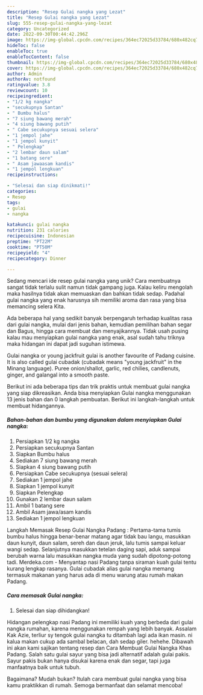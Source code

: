 ```yaml
---
description: "Resep Gulai nangka yang Lezat"
title: "Resep Gulai nangka yang Lezat"
slug: 555-resep-gulai-nangka-yang-lezat
category: Uncategorized
date: 2022-09-30T00:44:42.296Z
image: https://img-global.cpcdn.com/recipes/364ec72025d33784/680x482cq70/gulai-nangka-foto-resep-utama.jpg
hideToc: false
enableToc: true
enableTocContent: false
thumbnail: https://img-global.cpcdn.com/recipes/364ec72025d33784/680x482cq70/gulai-nangka-foto-resep-utama.jpg
cover: https://img-global.cpcdn.com/recipes/364ec72025d33784/680x482cq70/gulai-nangka-foto-resep-utama.jpg
author: Admin
authorAv: notfound
ratingvalue: 3.8
reviewcount: 10
recipeingredient:
- "1/2 kg nangka"
- "secukupnya Santan"
- " Bumbu halus"
- "7 siung bawang merah"
- "4 siung bawang putih"
- " Cabe secukupnya sesuai selera"
- "1 jempol jahe"
- "1 jempol kunyit"
- " Pelengkap"
- "2 lembar daun salam"
- "1 batang sere"
- " Asam jawaasam kandis"
- "1 jempol lengkuan"
recipeinstructions:

- "Selesai dan siap dinikmati!"
categories:
- Resep
tags:
- gulai
- nangka

katakunci: gulai nangka 
nutrition: 231 calories
recipecuisine: Indonesian
preptime: "PT22M"
cooktime: "PT50M"
recipeyield: "4"
recipecategory: Dinner

---
```





Sedang mencari ide resep gulai nangka yang unik? Cara membuatnya sangat tidak terlalu sulit namun tidak gampang juga. Kalau keliru mengolah maka hasilnya tidak akan memuaskan dan bahkan tidak sedap. Padahal gulai nangka yang enak harusnya sih memiliki aroma dan rasa yang bisa memancing selera Kita.





Ada beberapa hal yang sedikit banyak berpengaruh terhadap kualitas rasa dari gulai nangka, mulai dari jenis bahan, kemudian pemilihan bahan segar dan Bagus, hingga cara membuat dan menyajikannya. Tidak usah pusing kalau mau menyiapkan gulai nangka yang enak,      asal sudah tahu triknya maka hidangan ini dapat jadi suguhan istimewa.














Gulai nangka or young jackfruit gulai is another favourite of Padang cuisine. It is also called gulai cubadak (cubadak means &#34;young jackfruit&#34; in the Minang language). Puree onion/shallot, garlic, red chilies, candlenuts, ginger, and galangal into a smooth paste.






Berikut ini ada beberapa tips dan trik praktis untuk membuat gulai nangka yang siap dikreasikan. Anda bisa menyiapkan Gulai nangka menggunakan 13 jenis bahan dan 0 langkah pembuatan. Berikut ini langkah-langkah untuk membuat hidangannya.

<!--inarticleads1-->

##### Bahan-bahan dan bumbu yang digunakan dalam menyiapkan Gulai nangka:

1. Persiapkan 1/2 kg nangka
1. Persiapkan secukupnya Santan
1. Siapkan  Bumbu halus
1. Sediakan 7 siung bawang merah
1. Siapkan 4 siung bawang putih
1. Persiapkan  Cabe secukupnya (sesuai selera)
1. Sediakan 1 jempol jahe
1. Siapkan 1 jempol kunyit
1. Siapkan  Pelengkap
1. Gunakan 2 lembar daun salam
1. Ambil 1 batang sere
1. Ambil  Asam jawa/asam kandis
1. Sediakan 1 jempol lengkuan


Langkah Memasak Resep Gulai Nangka Padang : Pertama-tama tumis bumbu halus hingga benar-benar matang agar tidak bau langu, masukkan daun kunyit, daun salam, sereh dan daun jeruk, lalu tumis sampai keluar wangi sedap. Selanjutnya masukkan tetelan daging sapi, aduk sampai berubah warna lalu masukkan nangka muda yang sudah dipotong-potong tadi. Merdeka.com - Menyantap nasi Padang tanpa siraman kuah gulai tentu kurang lengkap rasanya. Gulai cubadak alias gulai nangka memang termasuk makanan yang harus ada di menu warung atau rumah makan Padang. 

<!--inarticleads2-->

##### Cara memasak Gulai nangka:


1. Selesai dan siap dihidangkan!

Hidangan pelengkap nasi Padang ini memiliki kuah yang berbeda dari gulai nangka rumahan, karena menggunakan rempah yang lebih banyak. Assalam Kak Azie, terliur sy tengok gulai nangka tu ditambah lagi ada ikan masin. ni kalua makan cukup ada sambal belacan, dah sedap giler. hehehe. Dibawah ini akan kami sajikan tentang resep dan Cara Membuat Gulai Nangka Khas Padang. Salah satu gulai sayur yang bisa jadi alternatif adalah gulai pakis. Sayur pakis bukan hanya disukai karena enak dan segar, tapi juga manfaatnya baik untuk tubuh. 

Bagaimana? Mudah bukan? Itulah cara membuat gulai nangka yang bisa kamu praktikkan di rumah. Semoga bermanfaat dan selamat mencoba!
